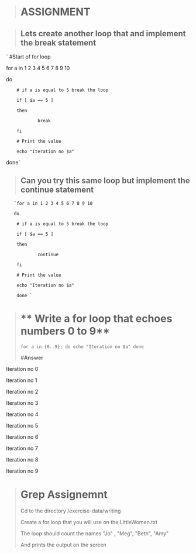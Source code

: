 > # **ASSIGNMENT**

 > ## **Lets create another loop that and implement the break statement**
>
` #Start of for loop

for a in 1 2 3 4 5 6 7 8 9 10

do

        # if a is equal to 5 break the loop
        
        if [ $a == 5 ]
        
        then
        
                break
                
        fi
        
        # Print the value
        
        echo "Iteration no $a"
        
done`


 > ## **Can you try this same loop but implement the continue statement**
>
       `for a in 1 2 3 4 5 6 7 8 9 10
 
       do

        # if a is equal to 5 break the loop
        
        if [ $a == 5 ]
        
        then
        
                continue
                
        fi
        
        # Print the value
        
        echo "Iteration no $a"

        done `      
> # ** Write a for loop that echoes numbers 0 to 9**
>
> `for a in {0..9}; do echo "Iteration no $a"
> done`
>
>  #**Answer**
>
Iteration no 0

Iteration no 1

Iteration no 2

Iteration no 3

Iteration no 4

Iteration no 5

Iteration no 6

Iteration no 7

Iteration no 8

Iteration no 9

> # **Grep Assignemnt**
>  Cd to the directory /exercise-data/writing
> 
>Create a for loop that you will use on the LittleWomen.txt
> 
>The loop should count the names "Jo" , "Meg", "Beth", "Amy"
> 
>And prints the output on the screen
> 
